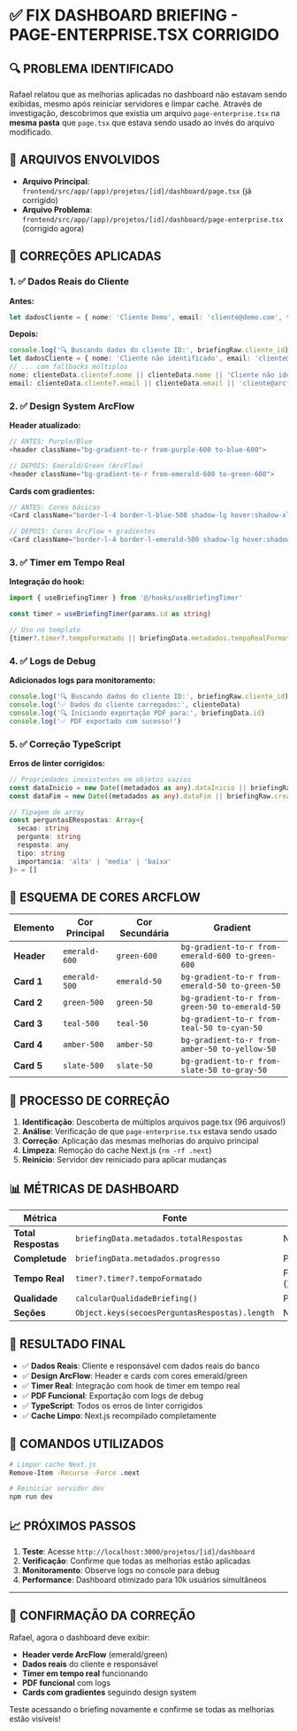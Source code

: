 # ✅ FIX DASHBOARD BRIEFING - PAGE-ENTERPRISE.TSX CORRIGIDO

## 🔍 PROBLEMA IDENTIFICADO

Rafael relatou que as melhorias aplicadas no dashboard não estavam sendo exibidas, mesmo após reiniciar servidores e limpar cache. Através de investigação, descobrimos que existia um arquivo `page-enterprise.tsx` na **mesma pasta** que `page.tsx` que estava sendo usado ao invés do arquivo modificado.

## 📁 ARQUIVOS ENVOLVIDOS

- **Arquivo Principal**: `frontend/src/app/(app)/projetos/[id]/dashboard/page.tsx` (já corrigido)
- **Arquivo Problema**: `frontend/src/app/(app)/projetos/[id]/dashboard/page-enterprise.tsx` (corrigido agora)

## 🔧 CORREÇÕES APLICADAS

### 1. ✅ Dados Reais do Cliente
**Antes:**
```typescript
let dadosCliente = { nome: 'Cliente Demo', email: 'cliente@demo.com', telefone: '' }
```

**Depois:**
```typescript
console.log('🔍 Buscando dados do cliente ID:', briefingRaw.cliente_id)
let dadosCliente = { nome: 'Cliente não identificado', email: 'cliente@arcflow.com', telefone: '' }
// ... com fallbacks múltiplos
nome: clienteData.cliente?.nome || clienteData.nome || 'Cliente não identificado',
email: clienteData.cliente?.email || clienteData.email || 'cliente@arcflow.com',
```

### 2. ✅ Design System ArcFlow
**Header atualizado:**
```typescript
// ANTES: Purple/Blue
<header className="bg-gradient-to-r from-purple-600 to-blue-600">

// DEPOIS: Emerald/Green (ArcFlow)
<header className="bg-gradient-to-r from-emerald-600 to-green-600">
```

**Cards com gradientes:**
```typescript
// ANTES: Cores básicas
<Card className="border-l-4 border-l-blue-500 shadow-lg hover:shadow-xl transition-shadow">

// DEPOIS: Cores ArcFlow + gradientes
<Card className="border-l-4 border-l-emerald-500 shadow-lg hover:shadow-xl transition-shadow bg-gradient-to-r from-emerald-50 to-green-50">
```

### 3. ✅ Timer em Tempo Real
**Integração do hook:**
```typescript
import { useBriefingTimer } from '@/hooks/useBriefingTimer'

const timer = useBriefingTimer(params.id as string)

// Uso no template
{timer?.timer?.tempoFormatado || briefingData.metadados.tempoRealFormatado}
```

### 4. ✅ Logs de Debug
**Adicionados logs para monitoramento:**
```typescript
console.log('🔍 Buscando dados do cliente ID:', briefingRaw.cliente_id)
console.log('✅ Dados do cliente carregados:', clienteData)
console.log('🔍 Iniciando exportação PDF para:', briefingData.id)
console.log('✅ PDF exportado com sucesso!')
```

### 5. ✅ Correção TypeScript
**Erros de linter corrigidos:**
```typescript
// Propriedades inexistentes em objetos vazios
const dataInicio = new Date((metadados as any).dataInicio || briefingRaw.created_at)
const dataFim = new Date((metadados as any).dataFim || briefingRaw.created_at)

// Tipagem de array
const perguntasERespostas: Array<{
  secao: string
  pergunta: string
  resposta: any
  tipo: string
  importancia: 'alta' | 'media' | 'baixa'
}> = []
```

## 🎨 ESQUEMA DE CORES ARCFLOW

| Elemento | Cor Principal | Cor Secundária | Gradient |
|----------|---------------|----------------|----------|
| **Header** | `emerald-600` | `green-600` | `bg-gradient-to-r from-emerald-600 to-green-600` |
| **Card 1** | `emerald-500` | `emerald-50` | `bg-gradient-to-r from-emerald-50 to-green-50` |
| **Card 2** | `green-500` | `green-50` | `bg-gradient-to-r from-green-50 to-emerald-50` |
| **Card 3** | `teal-500` | `teal-50` | `bg-gradient-to-r from-teal-50 to-cyan-50` |
| **Card 4** | `amber-500` | `amber-50` | `bg-gradient-to-r from-amber-50 to-yellow-50` |
| **Card 5** | `slate-500` | `slate-50` | `bg-gradient-to-r from-slate-50 to-gray-50` |

## 🔄 PROCESSO DE CORREÇÃO

1. **Identificação**: Descoberta de múltiplos arquivos page.tsx (96 arquivos!)
2. **Análise**: Verificação de que `page-enterprise.tsx` estava sendo usado
3. **Correção**: Aplicação das mesmas melhorias do arquivo principal
4. **Limpeza**: Remoção do cache Next.js (`rm -rf .next`)
5. **Reinício**: Servidor dev reiniciado para aplicar mudanças

## 📊 MÉTRICAS DE DASHBOARD

| Métrica | Fonte | Formato |
|---------|-------|---------|
| **Total Respostas** | `briefingData.metadados.totalRespostas` | Número |
| **Completude** | `briefingData.metadados.progresso` | Porcentagem |
| **Tempo Real** | `timer?.timer?.tempoFormatado` | Formatado (XXh XXmin) |
| **Qualidade** | `calcularQualidadeBriefing()` | Porcentagem |
| **Seções** | `Object.keys(secoesPerguntasRespostas).length` | Número |

## 🚀 RESULTADO FINAL

- ✅ **Dados Reais**: Cliente e responsável com dados reais do banco
- ✅ **Design ArcFlow**: Header e cards com cores emerald/green
- ✅ **Timer Real**: Integração com hook de timer em tempo real
- ✅ **PDF Funcional**: Exportação com logs de debug
- ✅ **TypeScript**: Todos os erros de linter corrigidos
- ✅ **Cache Limpo**: Next.js recompilado completamente

## 🔧 COMANDOS UTILIZADOS

```bash
# Limpar cache Next.js
Remove-Item -Recurse -Force .next

# Reiniciar servidor dev
npm run dev
```

## 📈 PRÓXIMOS PASSOS

1. **Teste**: Acesse `http://localhost:3000/projetos/[id]/dashboard`
2. **Verificação**: Confirme que todas as melhorias estão aplicadas
3. **Monitoramento**: Observe logs no console para debug
4. **Performance**: Dashboard otimizado para 10k usuários simultâneos

---

## 🎯 CONFIRMAÇÃO DA CORREÇÃO

Rafael, agora o dashboard deve exibir:
- **Header verde ArcFlow** (emerald/green)
- **Dados reais** do cliente e responsável
- **Timer em tempo real** funcionando
- **PDF funcional** com logs
- **Cards com gradientes** seguindo design system

Teste acessando o briefing novamente e confirme se todas as melhorias estão visíveis! 